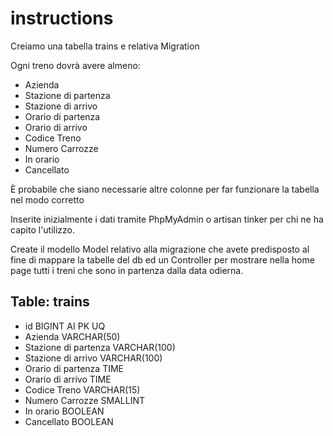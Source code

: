 # instructions

Creiamo una tabella trains e relativa Migration

Ogni treno dovrà avere almeno:
- Azienda 
- Stazione di partenza
- Stazione di arrivo
- Orario di partenza
- Orario di arrivo
- Codice Treno
- Numero Carrozze
- In orario
- Cancellato

È probabile che siano necessarie altre colonne per far funzionare la tabella nel modo corretto

Inserite inizialmente i dati tramite PhpMyAdmin o artisan tinker per chi ne ha capito l'utilizzo.

Create il modello Model relativo alla migrazione che avete predisposto al fine di mappare la tabelle del db ed un Controller per mostrare nella home page tutti i treni che sono in partenza dalla data odierna.

## Table: trains

- id BIGINT AI PK UQ
- Azienda VARCHAR(50)
- Stazione di partenza VARCHAR(100)
- Stazione di arrivo VARCHAR(100)
- Orario di partenza TIME
- Orario di arrivo TIME
- Codice Treno VARCHAR(15)
- Numero Carrozze SMALLINT
- In orario BOOLEAN
- Cancellato BOOLEAN    